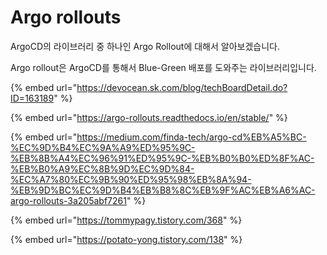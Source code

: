 # Argo rollouts

ArgoCD의 라이브러리 중 하나인 Argo Rollout에 대해서 알아보겠습니다.

Argo rollout은 ArgoCD를 통해서 Blue-Green 배포를 도와주는 라이브러리입니다.







{% embed url="https://devocean.sk.com/blog/techBoardDetail.do?ID=163189" %}

{% embed url="https://argo-rollouts.readthedocs.io/en/stable/" %}

{% embed url="https://medium.com/finda-tech/argo-cd%EB%A5%BC-%EC%9D%B4%EC%9A%A9%ED%95%9C-%EB%8B%A4%EC%96%91%ED%95%9C-%EB%B0%B0%ED%8F%AC-%EB%B0%A9%EC%8B%9D%EC%9D%84-%EC%A7%80%EC%9B%90%ED%95%98%EB%8A%94-%EB%9D%BC%EC%9D%B4%EB%B8%8C%EB%9F%AC%EB%A6%AC-argo-rollouts-3a205abf7261" %}

{% embed url="https://tommypagy.tistory.com/368" %}

{% embed url="https://potato-yong.tistory.com/138" %}

